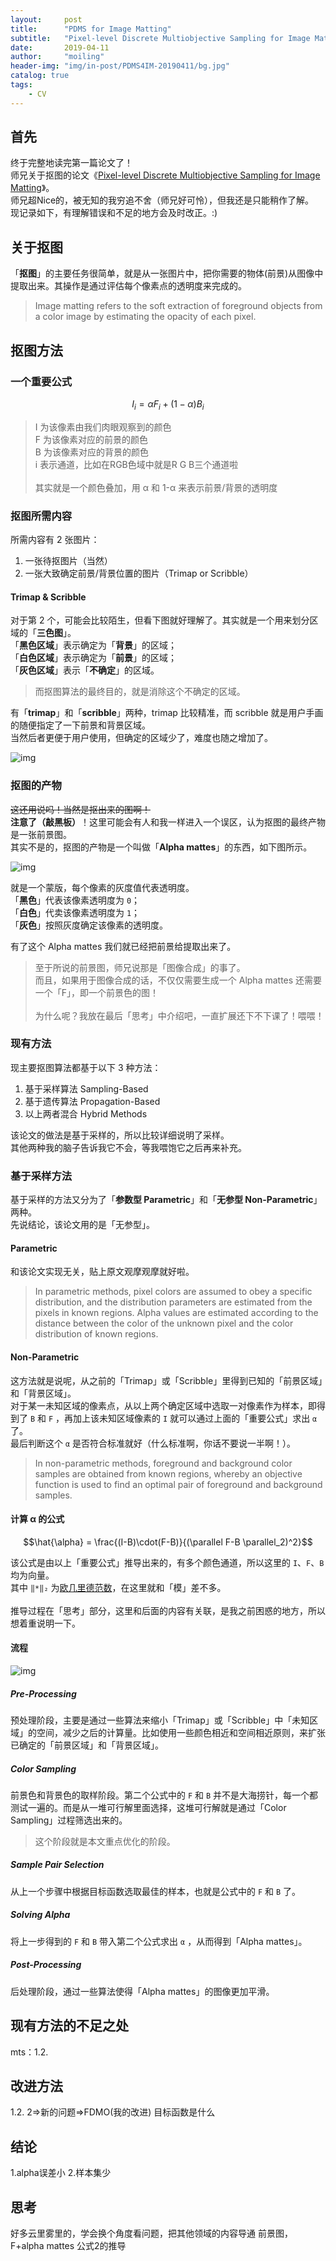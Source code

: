 ```yaml
---
layout:     post
title:      "PDMS for Image Matting"
subtitle:   "Pixel-level Discrete Multiobjective Sampling for Image Matting"
date:       2019-04-11
author:     "moiling"
header-img: "img/in-post/PDMS4IM-20190411/bg.jpg"
catalog: true
tags:
    - CV
---
```


## 首先

终于完整地读完第一篇论文了！<br />师兄关于抠图的论文《[Pixel-level Discrete Multiobjective Sampling for Image Matting](https://ieeexplore.ieee.org/document/8660585)》。<br />师兄超Nice的，被无知的我穷追不舍（师兄好可怜），但我还是只能稍作了解。<br />现记录如下，有理解错误和不足的地方会及时改正。:)

## 关于抠图

「**抠图**」的主要任务很简单，就是从一张图片中，把你需要的物体(前景)从图像中提取出来。其操作是通过评估每个像素点的透明度来完成的。<br />
> Image matting refers to the soft extraction of foreground objects from a color image by estimating the opacity of
each pixel.

## 抠图方法

### 一个重要公式

$$I_{i} = \alpha F_{i} + (1-\alpha) B_{i}$$

> I 为该像素由我们肉眼观察到的颜色 <br/>
> F 为该像素对应的前景的颜色 <br/>
> B 为该像素对应的背景的颜色 <br/>
> i 表示通道，比如在RGB色域中就是R G B三个通道啦 <br/>
> <br/>
> 其实就是一个颜色叠加，用 α 和 1-α 来表示前景/背景的透明度 <br/>

### 抠图所需内容

所需内容有 2 张图片：
1. 一张待抠图片（当然）
2. 一张大致确定前景/背景位置的图片（Trimap or Scribble）

#### Trimap & Scribble

对于第 2 个，可能会比较陌生，但看下图就好理解了。其实就是一个用来划分区域的「**三色图**」。<br/>
「**黑色区域**」表示确定为「**背景**」的区域；<br/>
「**白色区域**」表示确定为「**前景**」的区域；<br/>
「**灰色区域**」表示「**不确定**」的区域。<br/>

> 而抠图算法的最终目的，就是消除这个不确定的区域。

有「**trimap**」和「**scribble**」两种，trimap 比较精准，而 scribble 就是用户手画的随便指定了一下前景和背景区域。<br/>
当然后者更便于用户使用，但确定的区域少了，难度也随之增加了。<br/>

![img](/img/in-post/PDMS4IM-20190411/01.png)

### 抠图的产物

~~这还用说吗！当然是抠出来的图啊！~~<br/>
**注意了（敲黑板）**！这里可能会有人和我一样进入一个误区，认为抠图的最终产物是一张前景图。<br/>
其实不是的，抠图的产物是一个叫做「**Alpha mattes**」的东西，如下图所示。<br/>

![img](/img/in-post/PDMS4IM-20190411/02.png)

就是一个蒙版，每个像素的灰度值代表透明度。<br/>
「**黑色**」代表该像素透明度为 `0`；<br/>
「**白色**」代卖该像素透明度为 `1`；<br/>
「**灰色**」按照灰度确定该像素的透明度。<br/>

有了这个 Alpha mattes 我们就已经把前景给提取出来了。<br/>

> 至于所说的前景图，师兄说那是「图像合成」的事了。<br/>
> 而且，如果用于图像合成的话，不仅仅需要生成一个 Alpha mattes 还需要一个「F」，即一个前景色的图！<br/>
> <br/>
> 为什么呢？我放在最后「思考」中介绍吧，一直扩展还下不下课了！喂喂！<br/>

### 现有方法

现主要抠图算法都基于以下 3 种方法：

1. 基于采样算法 Sampling-Based       
2. 基于遗传算法 Propagation-Based    
3. 以上两者混合 Hybrid Methods       

该论文的做法是基于采样的，所以比较详细说明了采样。<br/>
其他两种我的脑子告诉我它不会，等我喂饱它之后再来补充。

### 基于采样方法

基于采样的方法又分为了「**参数型 Parametric**」和「**无参型 Non-Parametric**」两种。<br/>
先说结论，该论文用的是「无参型」。

#### Parametric

和该论文实现无关，贴上原文观摩观摩就好啦。
> In parametric methods, pixel colors are assumed to obey a specific distribution, and the distribution parameters are estimated from the pixels in known regions. Alpha values are estimated according to the distance between the color of the unknown pixel and the color distribution of known regions.

#### Non-Parametric

这方法就是说呢，从之前的「Trimap」或「Scribble」里得到已知的「前景区域」和「背景区域」。<br/>
对于某一未知区域的像素点，从以上两个确定区域中选取一对像素作为样本，即得到了 `B` 和 `F` ，再加上该未知区域像素的 `I` 就可以通过上面的「重要公式」求出 `α` 了。<br/>
最后判断这个 `α` 是否符合标准就好（什么标准啊，你话不要说一半啊！）。

> In non-parametric methods, foreground and background color samples are obtained from known regions, whereby an objective function is used to find an optimal pair of foreground and background samples.

#### 计算 α 的公式

$$\hat{\alpha} = \frac{(I-B)\cdot(F-B)}{(\parallel F-B \parallel_2)^2}$$

该公式是由以上「重要公式」推导出来的，有多个颜色通道，所以这里的 `I`、`F`、`B` 均为向量。<br/>
其中 `‖*‖₂` 为[欧几里德范数](https://en.wikipedia.org/wiki/Norm_(mathematics)#Euclidean_norm)，在这里就和「模」差不多。<br/>
<br/>
推导过程在「思考」部分，这里和后面的内容有关联，是我之前困惑的地方，所以想着重说明一下。<br/>

#### 流程

![img](/img/in-post/PDMS4IM-20190411/03.jpg)

##### Pre-Processing
预处理阶段，主要是通过一些算法来缩小「Trimap」或「Scribble」中「未知区域」的空间，减少之后的计算量。比如使用一些颜色相近和空间相近原则，来扩张已确定的「前景区域」和「背景区域」。

##### Color Sampling
前景色和背景色的取样阶段。第二个公式中的 `F` 和 `B` 并不是大海捞针，每一个都测试一遍的。而是从一堆可行解里面选择，这堆可行解就是通过「Color Sampling」过程筛选出来的。<br/>
> 这个阶段就是本文重点优化的阶段。

##### Sample Pair Selection
从上一个步骤中根据目标函数选取最佳的样本，也就是公式中的 `F` 和 `B` 了。

##### Solving Alpha
将上一步得到的 `F` 和 `B` 带入第二个公式求出 `α` ，从而得到「Alpha mattes」。

##### Post-Processing
后处理阶段，通过一些算法使得「Alpha mattes」的图像更加平滑。


## 现有方法的不足之处

mts：1.2.

## 改进方法

1.2.
2=>新的问题=>FDMO(我的改进)
目标函数是什么

## 结论

1.alpha误差小
2.样本集少

## 思考

好多云里雾里的，学会换个角度看问题，把其他领域的内容导通
前景图，F+alpha mattes
公式2的推导